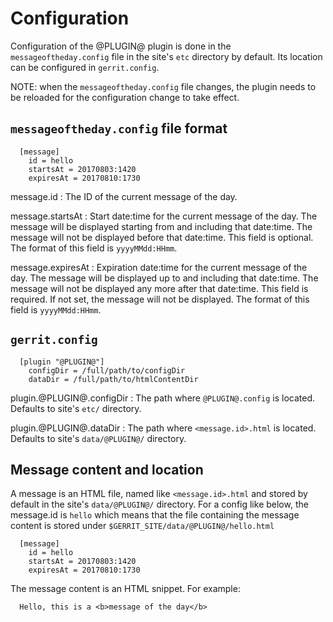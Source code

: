 # Configuration

Configuration of the @PLUGIN@ plugin is done in the `messageoftheday.config`
file in the site's `etc` directory by default. Its location can be configured
in `gerrit.config`.

NOTE: when the `messageoftheday.config` file changes, the plugin needs to
be reloaded for the configuration change to take effect.

## `messageoftheday.config` file format

```
  [message]
    id = hello
    startsAt = 20170803:1420
    expiresAt = 20170810:1730
```

message.id
:	The ID of the current message of the day.

message.startsAt
:	Start date:time for the current message of the day. The message will be
	displayed starting from and including that date:time. The message will not
	be displayed before that date:time. This field is optional.
	The format of this field is `yyyyMMdd:HHmm`.

message.expiresAt
:	Expiration date:time for the current message of the day. The message will be
	displayed up to and including that date:time. The message will not be displayed
	any more after that date:time. This field is required. If not set, the message
	will not be displayed.
	The format of this field is `yyyyMMdd:HHmm`.

## `gerrit.config`
```
  [plugin "@PLUGIN@"]
    configDir = /full/path/to/configDir
    dataDir = /full/path/to/htmlContentDir
```
plugin.@PLUGIN@.configDir
:	The path where `@PLUGIN@.config` is located. Defaults to site's `etc/` directory.

plugin.@PLUGIN@.dataDir
:	The path where `<message.id>.html` is located. Defaults to site's `data/@PLUGIN@/` directory.

## Message content and location

A message is an HTML file, named like `<message.id>.html` and stored by default in
the site's `data/@PLUGIN@/` directory. For a config like below, the message.id is
`hello` which means that the file containing the message content is stored under
`$GERRIT_SITE/data/@PLUGIN@/hello.html`

```
  [message]
    id = hello
    startsAt = 20170803:1420
    expiresAt = 20170810:1730
```

The message content is an HTML snippet. For example:

```
  Hello, this is a <b>message of the day</b>
```
